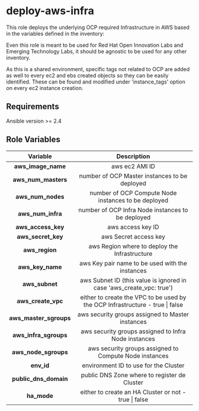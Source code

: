 deploy-aws-infra
================

This role deploys the underlying OCP required Infrastructure in AWS based in the variables defined in the inventory:

Even this role is meant to be used for Red Hat Open Innovation Labs and Emerging Technology Labs, it should be agnostic to be used for any other inventory.

As this is a shared environment, specific tags not related to OCP are added as well to every ec2 and ebs created objects so they can be easily identified. These can be found and modified under 'instance_tags' option on every ec2 instance creation.

Requirements
------------

Ansible version >= 2.4

Role Variables
--------------

| Variable        | Description                           |
|:---------------:|:-------------------------------------:|
|**aws_image_name**| aws ec2 AMI ID
|**aws_num_masters**| number of OCP Master instances to be deployed
|**aws_num_nodes**| number of OCP Compute Node instances to be deployed
|**aws_num_infra**| number of OCP Infra Node instances to be deployed
|**aws_access_key**| aws access key ID
|**aws_secret_key**| aws Secret access key
|**aws_region**| aws Region where to deploy the Infrastructure
|**aws_key_name**| aws Key pair name to be used with the instances
|**aws_subnet**| aws Subnet ID (this value is ignored in case 'aws_create_vpc: true')
|**aws_create_vpc**| either to create the VPC to be used by the OCP Infrastructure &#45; true &#124; false
|**aws_master_sgroups**| aws security groups assigned to Master instances
|**aws_infra_sgroups**| aws security groups assigned to Infra Node instances
|**aws_node_sgroups**| aws security groups assigned to Compute Node instances
|**env_id**| environment ID to use for the Cluster
|**public_dns_domain**| public DNS Zone where to register de Cluster
|**ha_mode**| either to create an HA Cluster or not &#45; true &#124; false
